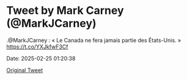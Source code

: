 # Tweet by Mark Carney (@MarkJCarney)

.@MarkJCarney : « Le Canada ne fera jamais partie des États-Unis. » https://t.co/YXJkfwF3Cf

Date: 2025-02-25 01:20:38

[Original Tweet](https://x.com/MarkJCarney/status/1894195770556878865)
